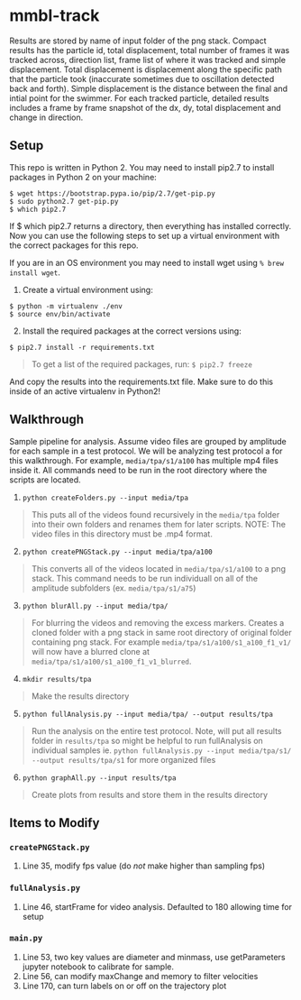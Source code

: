 
# mmbl-track

Results are stored by name of input folder of the png stack. Compact results has the particle id, total displacement, total number of frames it was tracked across, direction list, frame list of where it was tracked and simple displacement. Total displacement is displacement along the specific path that the particle took (inaccurate sometimes due to oscillation detected back and forth). Simple displacement is the distance between the final and intial point for the swimmer. For each tracked particle, detailed results includes a frame by frame snapshot of the dx, dy, total displacement and change in direction.

## Setup

This repo is written in Python 2. You may need to install pip2.7 to install packages in Python 2 on your machine:  

`$ wget https://bootstrap.pypa.io/pip/2.7/get-pip.py    `     
`$ sudo python2.7 get-pip.py    `     
`$ which pip2.7   `      

If $ which pip2.7 returns a directory, then everything has installed correctly. Now you can use the following steps to set up a virtual environment with the correct packages for this repo. 

If you are in an OS environment you may need to install wget using `% brew install wget`. 

1. Create a virtual environment using:

`$ python -m virtualenv ./env    `     
`$ source env/bin/activate     `     

2. Install the required packages at the correct versions using:

`$ pip2.7 install -r requirements.txt    `

>To get a list of the required packages, run:
`$ pip2.7 freeze   `    

And copy the results into the requirements.txt file. Make sure to do this inside of an active virtualenv in Python2!
 
## Walkthrough 
Sample pipeline for analysis. Assume video files are grouped by amplitude for each sample in a test protocol. We will be analyzing test protocol a for this walkthrough. For example, `media/tpa/s1/a100` has multiple mp4 files inside it. All commands need to be run in the root directory where the scripts are located. 

  

1) `python createFolders.py --input media/tpa`
>This puts all of the videos found recursively in the `media/tpa` folder into their own folders and renames them for later scripts. NOTE: The video files in this directory must be .mp4 format.  
2) `python createPNGStack.py --input media/tpa/a100`
>This converts all of the videos located in `media/tpa/s1/a100` to a png stack. This command needs to be run individuall on all of the amplitude subfolders (ex. `media/tpa/s1/a75`)
3) `python blurAll.py --input media/tpa/`
>For blurring the videos and removing the excess markers. Creates a cloned folder with a png stack in same root directory of original folder containing png stack. For example `media/tpa/s1/a100/s1_a100_f1_v1/` will now have a blurred clone at `media/tpa/s1/a100/s1_a100_f1_v1_blurred`.  
4) `mkdir results/tpa`
> Make the results directory
5) `python fullAnalysis.py --input media/tpa/ --output results/tpa`
>Run the analysis on the entire test protocol. Note, will put all results folder in `results/tpa` so might be helpful to run fullAnalysis on individual samples ie. `python fullAnalysis.py --input media/tpa/s1/ --output results/tpa/s1` for more organized files
6) `python graphAll.py --input results/tpa`
>Create plots from results and store them in the results directory

##  Items to Modify
### `createPNGStack.py`
1) Line 35, modify fps value (do *not* make higher than sampling fps)
### `fullAnalysis.py`
1) Line 46, startFrame for video analysis. Defaulted to 180 allowing time for setup

### `main.py`
1) Line 53, two key values are diameter and minmass, use getParameters jupyter notebook to calibrate for sample. 
2) Line 56, can modify maxChange and memory to filter velocities
3) Line 170, can turn labels on or off on the trajectory plot



